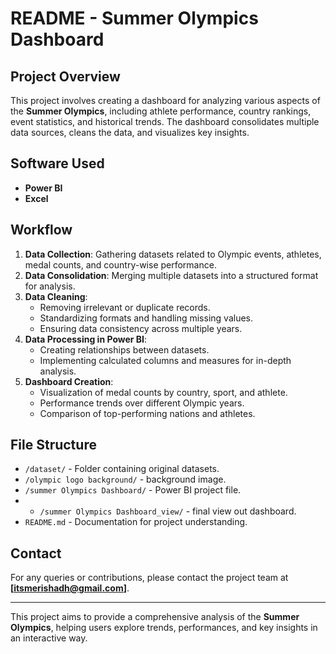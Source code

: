 # README - Summer Olympics Dashboard

## Project Overview

This project involves creating a dashboard for analyzing various aspects of the **Summer Olympics**, including athlete performance, country rankings, event statistics, and historical trends. The dashboard consolidates multiple data sources, cleans the data, and visualizes key insights.

## Software Used
- **Power BI**
- **Excel**

## Workflow

1. **Data Collection**: Gathering datasets related to Olympic events, athletes, medal counts, and country-wise performance.
2. **Data Consolidation**: Merging multiple datasets into a structured format for analysis.
3. **Data Cleaning**:
   - Removing irrelevant or duplicate records.
   - Standardizing formats and handling missing values.
   - Ensuring data consistency across multiple years.
4. **Data Processing in Power BI**:
   - Creating relationships between datasets.
   - Implementing calculated columns and measures for in-depth analysis.
5. **Dashboard Creation**:
   - Visualization of medal counts by country, sport, and athlete.
   - Performance trends over different Olympic years.
   - Comparison of top-performing nations and athletes.

## File Structure

- `/dataset/` - Folder containing original datasets.
- `/olympic logo background/` - background image.
- `/summer Olympics Dashboard/` - Power BI project file.
-  - `/summer Olympics Dashboard_view/` - final view out dashboard.
- `README.md` - Documentation for project understanding.



## Contact

For any queries or contributions, please contact the project team at **[itsmerishadh@gmail.com]**.

---

This project aims to provide a comprehensive analysis of the **Summer Olympics**, helping users explore trends, performances, and key insights in an interactive way.

